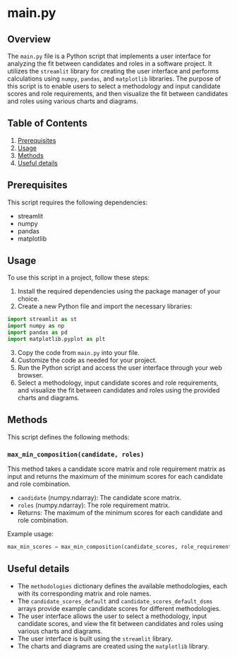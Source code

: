 # main.py
## Overview
The `main.py` file is a Python script that implements a user interface for analyzing the fit between candidates and roles in a software project. It utilizes the `streamlit` library for creating the user interface and performs calculations using `numpy`, `pandas`, and `matplotlib` libraries. The purpose of this script is to enable users to select a methodology and input candidate scores and role requirements, and then visualize the fit between candidates and roles using various charts and diagrams.
## Table of Contents
1. [Prerequisites](#prerequisites)
2. [Usage](#usage)
3. [Methods](#methods)
4. [Useful details](#properties)
## Prerequisites
This script requires the following dependencies:
- streamlit
- numpy
- pandas
- matplotlib
## Usage
To use this script in a project, follow these steps:
1. Install the required dependencies using the package manager of your choice.
2. Create a new Python file and import the necessary libraries:
```python
import streamlit as st
import numpy as np
import pandas as pd
import matplotlib.pyplot as plt
```
3. Copy the code from `main.py` into your file.
4. Customize the code as needed for your project.
5. Run the Python script and access the user interface through your web browser.
6. Select a methodology, input candidate scores and role requirements, and visualize the fit between candidates and roles using the provided charts and diagrams.
## Methods
This script defines the following methods:
### `max_min_composition(candidate, roles)`
This method takes a candidate score matrix and role requirement matrix as input and returns the maximum of the minimum scores for each candidate and role combination.
- `candidate` (numpy.ndarray): The candidate score matrix.
- `roles` (numpy.ndarray): The role requirement matrix.
- Returns: The maximum of the minimum scores for each candidate and role combination.

Example usage:
```python
max_min_scores = max_min_composition(candidate_scores, role_requirements)
```
## Useful details
- The `methodologies` dictionary defines the available methodologies, each with its corresponding matrix and role names.
- The `candidate_scores_default` and `candidate_scores_default_dsms` arrays provide example candidate scores for different methodologies.
- The user interface allows the user to select a methodology, input candidate scores, and view the fit between candidates and roles using various charts and diagrams.
- The user interface is built using the `streamlit` library.
- The charts and diagrams are created using the `matplotlib` library.